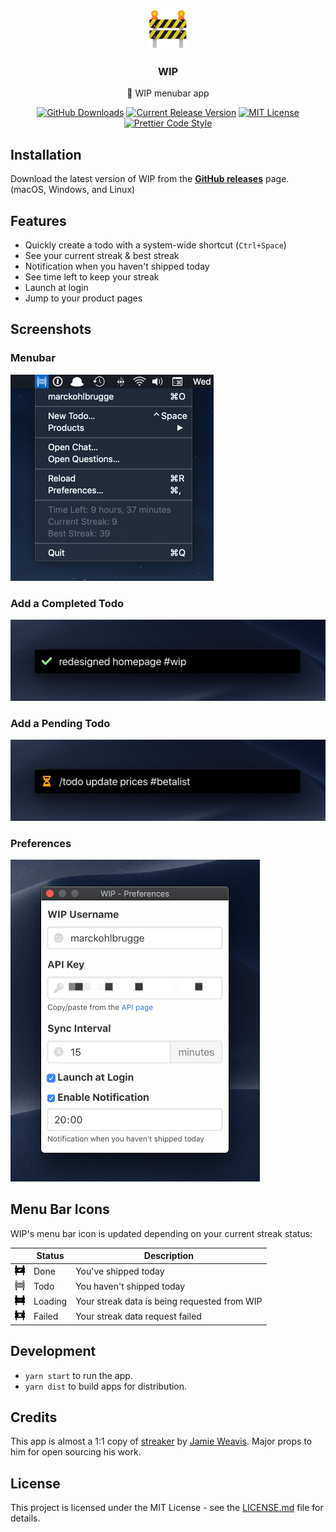 <p align="center"><img src="./build/icon.png" height="64" alt="WIP Logo"></p>
<h3 align="center">WIP</h3>
<p align="center">🚧 WIP menubar app<p>
<p align="center">
    <a href="https://github.com/marckohlbrugge/wip-menubar/releases"><img src="https://img.shields.io/github/downloads/marckohlbrugge/wip-menubar/total.svg" alt="GitHub Downloads"></a>
    <a href="https://github.com/marckohlbrugge/wip-menubar/releases"><img src="https://img.shields.io/github/release/marckohlbrugge/wip-menubar.svg" alt="Current Release Version"></a>
    <a href="https://github.com/marckohlbrugge/readme-template/blob/master/LICENSE.md"><img src="https://img.shields.io/badge/license-MIT-blue.svg" alt="MIT License"></a>
    <a href="https://github.com/prettier/prettier"><img src="https://img.shields.io/badge/code_style-prettier-ff69b4.svg" alt="Prettier Code Style"></a>
</p>

## Installation

Download the latest version of WIP from the **[GitHub releases](https://github.com/marckohlbrugge/wip-menubar/releases)** page. (macOS, Windows, and Linux)

## Features

- Quickly create a todo with a system-wide shortcut (`Ctrl+Space`)
- See your current streak & best streak
- Notification when you haven't shipped today
- See time left to keep your streak
- Launch at login
- Jump to your product pages

## Screenshots

### Menubar

<img src="./screenshots/menubar.png" width="325" alt="Menubar Screenshot">

### Add a Completed Todo

<img src="./screenshots/done.png" width="713" alt="Completed Todo Screenshot">

### Add a Pending Todo

<img src="./screenshots/todo.png" width="713" alt="Pending Todo Screenshot">

### Preferences

<img src="./screenshots/preferences.png" width="399" alt="Preferences Screenshot">

## Menu Bar Icons

WIP's menu bar icon is updated depending on your current streak status:

|                                                              | Status  | Description                                           |
| ------------------------------------------------------------ | ------- | ----------------------------------------------------- |
| <img src="./src/icons/macos/doneTemplate@2x.png" width="16"> | Done    | You've shipped today                                  |
| <img src="./src/icons/macos/todoTemplate@2x.png" width="16"> | Todo    | You haven't shipped today                             |
| <img src="./src/icons/macos/loadTemplate@2x.png" width="16"> | Loading | Your streak data is being requested from WIP          |
| <img src="./src/icons/macos/failTemplate@2x.png" width="16"> | Failed  | Your streak data request failed                       |


## Development

- `yarn start` to run the app.
- `yarn dist` to build apps for distribution.

## Credits

This app is almost a 1:1 copy of [streaker](https://github.com/jamieweavis/streaker) by [Jamie Weavis](https://github.com/jamieweavis). Major props to him for open sourcing his work.

## License

This project is licensed under the MIT License - see the [LICENSE.md](LICENSE.md) file for details.
